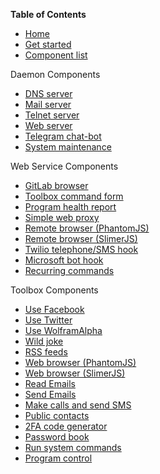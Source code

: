 __Table of Contents__
* [Home](https://github.com/HouzuoGuo/laitos/wiki)
* [Get started](https://github.com/HouzuoGuo/laitos/wiki/Get-started)
* [Component list](https://github.com/HouzuoGuo/laitos/wiki/Component-list)

Daemon Components
* [DNS server](https://github.com/HouzuoGuo/laitos/wiki/Daemon:-DNS-server)
* [Mail server](https://github.com/HouzuoGuo/laitos/wiki/Daemon:-mail-server)
* [Telnet server](https://github.com/HouzuoGuo/laitos/wiki/Daemon:-telnet-server)
* [Web server](https://github.com/HouzuoGuo/laitos/wiki/Daemon:-web-server)
* [Telegram chat-bot](https://github.com/HouzuoGuo/laitos/wiki/Daemon:-telegram-chat-bot)
* [System maintenance](https://github.com/HouzuoGuo/laitos/wiki/Daemon:-system-maintenance)

Web Service Components
* [GitLab browser](https://github.com/HouzuoGuo/laitos/wiki/Web-service:-GitLab-browser)
* [Toolbox command form](https://github.com/HouzuoGuo/laitos/wiki/Web-service:-toolbox-features-form)
* [Program health report](https://github.com/HouzuoGuo/laitos/wiki/Web-service:-program-health-report)
* [Simple web proxy](https://github.com/HouzuoGuo/laitos/wiki/Web-service:-simple-proxy)
* [Remote browser (PhantomJS)](https://github.com/HouzuoGuo/laitos/wiki/Web-service:-remote-browser-(PhantomJS))
* [Remote browser (SlimerJS)](https://github.com/HouzuoGuo/laitos/wiki/Web-service:-remote-browser-(SlimerJS))
* [Twilio telephone/SMS hook](https://github.com/HouzuoGuo/laitos/wiki/Web-service:-Twilio-telephone-SMS-hook)
* [Microsoft bot hook](https://github.com/HouzuoGuo/laitos/wiki/Web-service:-Microsoft-bot-hook)
* [Recurring commands](https://github.com/HouzuoGuo/laitos/wiki/Web-service:-recurring-commands)

Toolbox Components
* [Use Facebook](https://github.com/HouzuoGuo/laitos/wiki/Toolbox-feature:-Facebook)
* [Use Twitter](https://github.com/HouzuoGuo/laitos/wiki/Toolbox-feature:-Twitter)
* [Use WolframAlpha](https://github.com/HouzuoGuo/laitos/wiki/Toolbox-feature:-WolframAlpha)
* [Wild joke](https://github.com/HouzuoGuo/laitos/wiki/Toolbox-feature:-wild-joke)
* [RSS feeds](https://github.com/HouzuoGuo/laitos/wiki/Toolbox-feature:-RSS-reader)
* [Web browser (PhantomJS)](https://github.com/HouzuoGuo/laitos/wiki/Toolbox-feature:-interactive-web-browser-(PhantomJS))
* [Web browser (SlimerJS)](https://github.com/HouzuoGuo/laitos/wiki/Toolbox-feature:-interactive-web-browser-(SlimerJS))
* [Read Emails](https://github.com/HouzuoGuo/laitos/wiki/Toolbox-feature:-reading-emails)
* [Send Emails](https://github.com/HouzuoGuo/laitos/wiki/Toolbox-feature:-sending-emails)
* [Make calls and send SMS](https://github.com/HouzuoGuo/laitos/wiki/Toolbox-feature:-make-calls-and-send-SMS)
* [Public contacts](https://github.com/HouzuoGuo/laitos/wiki/Toolbox-feature:-public-institution-contacts)
* [2FA code generator](https://github.com/HouzuoGuo/laitos/wiki/Toolbox-feature:-two-factor-authentication-code-generator)
* [Password book](https://github.com/HouzuoGuo/laitos/wiki/Toolbox-feature:-find-text-in-AES-encrypted-files)
* [Run system commands](https://github.com/HouzuoGuo/laitos/wiki/Toolbox-feature:-run-system-commands)
* [Program control](https://github.com/HouzuoGuo/laitos/wiki/Toolbox-feature:-inspect-and-control-server-environment)